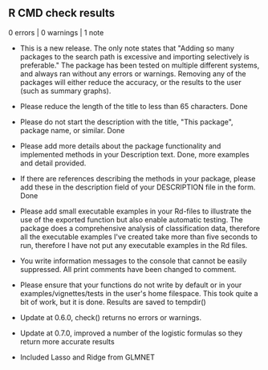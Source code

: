 ## R CMD check results

0 errors | 0 warnings | 1 note

* This is a new release.
The only note states that "Adding so many packages to the search path is excessive and importing
  selectively is preferable."
The package has been tested on multiple different systems, and always ran without any errors or warnings. Removing any of the packages will either reduce the accuracy, or the results to the user (such as summary graphs).

* Please reduce the length of the title to less than 65 characters. Done
* Please do not start the description with the title, "This package", package name, or similar. Done
* Please add more details about the package functionality and implemented methods in your Description text. Done, more examples and detail provided.
* If there are references describing the methods in your package, please add these in the description field of your DESCRIPTION file in the form. Done
* Please add small executable examples in your Rd-files to illustrate the use of the exported function but also enable automatic testing. The package does a comprehensive analysis of classification data,
therefore all the executable examples I've created take more than five seconds to run, therefore I have not put any executable examples in the Rd files.
* You write information messages to the console that cannot be easily suppressed. All print comments have been changed to comment.
* Please ensure that your functions do not write by default or in your examples/vignettes/tests in the user's home filespace. This took quite a bit of work, but it is done. Results are saved to tempdir()

* Update at 0.6.0, check() returns no errors or warnings.

* Update at 0.7.0, improved a number of the logistic formulas so they return more accurate results
* Included Lasso and Ridge from GLMNET

